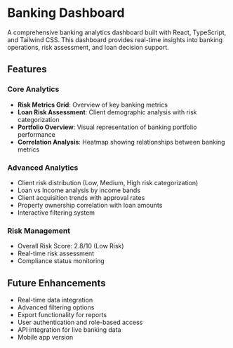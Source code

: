 # Banking Dashboard

A comprehensive banking analytics dashboard built with React, TypeScript, and Tailwind CSS. This dashboard provides real-time insights into banking operations, risk assessment, and loan decision support.

## Features

###  Core Analytics
- **Risk Metrics Grid**: Overview of key banking metrics
- **Loan Risk Assessment**: Client demographic analysis with risk categorization
- **Portfolio Overview**: Visual representation of banking portfolio performance
- **Correlation Analysis**: Heatmap showing relationships between banking metrics

### Advanced Analytics
- Client risk distribution (Low, Medium, High risk categorization)
- Loan vs Income analysis by income bands
- Client acquisition trends with approval rates
- Property ownership correlation with loan amounts
- Interactive filtering system

### Risk Management
- Overall Risk Score: 2.8/10 (Low Risk)
- Real-time risk assessment
- Compliance status monitoring

## Future Enhancements

- Real-time data integration
- Advanced filtering options
- Export functionality for reports
- User authentication and role-based access
- API integration for live banking data
- Mobile app version
